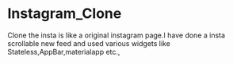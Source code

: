 # Instagram_Clone

Clone the insta is like a original instagram page.I have done a insta scrollable new feed and used various widgets like Stateless,AppBar,materialapp etc.,
